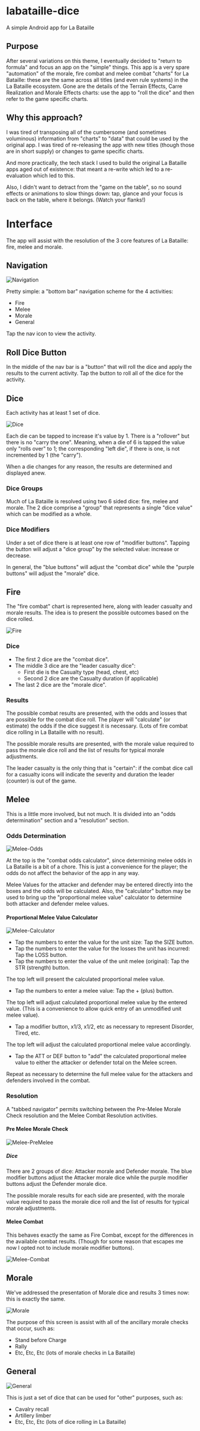 # labataille-dice
A simple Android app for La Bataille

## Purpose
After several variations on this theme, I eventually decided to "return to formula" and focus an app on the "simple" things. This app is a very spare "automation" of the morale, fire combat and melee combat "charts" for La Bataille: these are the same across all titles (and even rule systems) in the La Bataille ecosystem. Gone are the details of the Terrain Effects, Carre Realization and Morale Effects charts: use the app to "roll the dice" and then refer to the game specific charts. 

## Why this approach?
I was tired of transposing all of the cumbersome (and sometimes voluminous) information from "charts" to "data" that could be used by the original app. I was tired of re-releasing the app with new titles (though those are in short supply) or changes to game specific charts. 

And more practically, the tech stack I used to build the original La Bataille apps aged out of existence: that meant a re-write which led to a re-evaluation which led to this.

Also, I didn't want to detract from the "game on the table", so no sound effects or animations to slow things down: tap, glance and your focus is back on the table, where it belongs. (Watch your flanks!)

# Interface
The app will assist with the resolution of the 3 core features of La Bataille: fire, melee and morale.

## Navigation

![Navigation](https://github.com/jcapuano328/labataille-dice/raw/main/assets/Navigation.png "Navigation")

Pretty simple: a "bottom bar" navigation scheme for the 4 activities:
- Fire
- Melee
- Morale
- General

Tap the nav icon to view the activity.

## Roll Dice Button
In the middle of the nav bar is a "button" that will roll the dice and apply the results to the current activity. Tap the button to roll all of the dice for the activity.

## Dice
Each activity has at least 1 set of dice. 

![Dice](https://github.com/jcapuano328/labataille-dice/raw/main/assets/Dice.png "Dice")

Each die can be tapped to increase it's value by 1. There is a "rollover" but there is no "carry the one". Meaning, when a die of 6 is tapped the value only "rolls over" to 1; the corresponding "left die", if there is one, is not incremented by 1 (the "carry").

When a die changes for any reason, the results are determined and displayed anew.

### Dice Groups
Much of La Bataille is resolved using two 6 sided dice: fire, melee and morale. The 2 dice comprise a "group" that represents a single "dice value" which can be modified as a whole.

### Dice Modifiers
Under a set of dice there is at least one row of "modifier buttons". Tapping the button will adjust a "dice group" by the selected value: increase or decrease.

In general, the "blue buttons" will adjust the "combat dice" while the "purple buttons" will adjust the "morale" dice.

## Fire
The "fire combat" chart is represented here, along with leader casualty and morale results. The idea is to present the possible outcomes based on the dice rolled.

![Fire](https://github.com/jcapuano328/labataille-dice/raw/main/assets/Fire.png "Fire")


### Dice
- The first 2 dice are the "combat dice".
- The middle 3 dice are the "leader casualty dice":
  - First die is the Casualty type (head, chest, etc)
  - Second 2 dice are the Casualty duration (if applicable)
 - The last 2 dice are the "morale dice".

### Results
The possible combat results are presented, with the odds and losses that are possible for the combat dice roll. The player will "calculate" (or estimate) the odds if the dice suggest it is necessary. (Lots of fire combat dice rolling in La Bataille with no result).

The possible morale results are presented, with the morale value required to pass the morale dice roll and the list of results for typical morale adjustments.

The leader casualty is the only thing that is "certain": if the combat dice call for a casualty icons will indicate the severity and duration the leader (counter) is out of the game.

## Melee
This is a little more involved, but not much. It is divided into an "odds determination" section and a "resolution" section. 

### Odds Determination
![Melee-Odds](https://github.com/jcapuano328/labataille-dice/raw/main/assets/Melee-Odds.png "Melee-Odds")

At the top is the "combat odds calculator", since determining melee odds in La Bataille is a bit of a chore. This is just a convenience for the player; the odds do not affect the behavior of the app in any way.

Melee Values for the attacker and defender may be entered directly into the boxes and the odds will be calculated. Also, the "calculator" button may be used to bring up the "proportional melee value" calculator to determine both attacker and defender melee values.

#### Proportional Melee Value Calculator
![Melee-Calculator](https://github.com/jcapuano328/labataille-dice/raw/main/assets/Melee-Calculator.png "Melee-Calculator")

- Tap the numbers to enter the value for the unit size: Tap the SIZE button.
- Tap the numbers to enter the value for the losses the unit has incurred: Tap the LOSS button.
- Tap the numbers to enter the value of the unit melee (original): Tap the STR (strength) button.

The top left will present the calculated proportional melee value. 

- Tap the numbers to enter a melee value: Tap the + (plus) button.

The top left will adjust calculated proportional melee value by the entered value. (This is a convenience to allow quick entry of an unmodified unit melee value).

- Tap a modifier button, x1/3, x1/2, etc as necessary to represent Disorder, Tired, etc.

The top left will adjust the calculated proportional melee value accordingly.

- Tap the ATT or DEF button to "add" the calculated proportional melee value to either the attacker or defender total on the Melee screen.

Repeat as necessary to determine the full melee value for the attackers and defenders involved in the combat.

### Resolution
A "tabbed navigator" permits switching between the Pre-Melee Morale Check resolution and the Melee Combat Resolution activities.

#### Pre Melee Morale Check

![Melee-PreMelee](https://github.com/jcapuano328/labataille-dice/raw/main/assets/Melee-PreMelee.png "Melee-PreMelee")

##### Dice
There are 2 groups of dice: Attacker morale and Defender morale. The blue modifier buttons adjust the Attacker morale dice while the purple modifier buttons adjust the Defender morale dice.

The possible morale results for each side are presented, with the morale value required to pass the morale dice roll and the list of results for typical morale adjustments.

#### Melee Combat
This behaves exactly the same as Fire Combat, except for the differences in the available combat results. (Though for some reason that escapes me now I opted not to include morale modifier buttons).

![Melee-Combat](https://github.com/jcapuano328/labataille-dice/raw/main/assets/Melee-Combat.png "Melee-Combat")

## Morale
We've addressed the presentation of Morale dice and results 3 times now: this is exactly the same. 

![Morale](https://github.com/jcapuano328/labataille-dice/raw/main/assets/Morale.png "Morale")

The purpose of this screen is assist with all of the ancillary morale checks that occur, such as:
- Stand before Charge
- Rally
- Etc, Etc, Etc (lots of morale checks in La Bataille)

## General
![General](https://github.com/jcapuano328/labataille-dice/raw/main/assets/General.png "General")


This is just a set of dice that can be used for "other" purposes, such as:
- Cavalry recall
- Artillery limber
- Etc, Etc, Etc (lots of dice rolling in La Bataille)